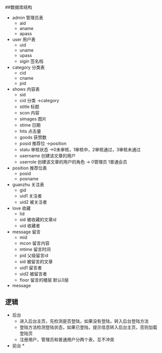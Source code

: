##数据库结构
* admin 管理员表
    *  aid
    *  aname
    *  apass
* user  用户表
    *  uid
    *  uname
    *  upass   
    *  sigin 签名档
* category  分类表
    *  cid
    *  cname
    *  pid
* shows  内容表
    *  sid
    *  cid     分类 ->category
    *  stitle  标题
    *  scon    内容
    *  simages 图片
    *  stime   日期
    *  hits    点击量
    *  goods   获赞数
    *  posid   推荐位 ->position
    *  statu   审核状态 ->0未审核，1审核中，2审核通过，3审核未通过
    *  username 创建该文章的用户
    *  userrole 创建该文章的用户的角色 -> 0管理员 1普通会员
* position  推荐位表
    *  posid   
    *  posname
* guanzhu  关注表
    *  gid
    *  uid1  关注者
    *  uid2  被关注者
* love  收藏
    *  lid
    *  sid  被收藏的文章id
    *  uid   收藏者
* message  留言
    *  mid 
    *  mcon  留言内容
    *  mtime 留言时间
    *  pid   父级留言id
    *  sid   被留言的文章
    *  uid1  留言者
    *  uid2  被留言者
    *  floor 留言的楼层 默认0层
* message
    

        
## 逻辑

* 后台
    * 进入后台主页，先检测是否登陆，如果没有登陆，转入后台登陆方法
    * 登陆方法检测登陆状态，如果已登陆，提示信息转入后台主页，否则加载登陆页
    * 注册用户，管理员和普通用户分两个表，互不冲突
* 前台
    * 